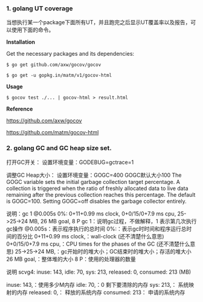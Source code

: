 ### 1. golang UT coverage
当想执行某一个package下面所有UT，并且跑完之后显示UT覆盖率以及报告，可以使用下面的命令。

**Installation**

Get the necessary packages and its dependencies:

`$ go get github.com/axw/gocov/gocov`

`$ go get -u gopkg.in/matm/v1/gocov-html`


**Usage**

`$ gocov test ./... | gocov-html > result.html`

**Reference**

https://github.com/axw/gocov

https://github.com/matm/gocov-html

### 2. golang GC and GC heap size set.
打开GC开关：
    设置环境变量：GODEBUG=gctrace=1
    
调整GC Heap大小：
    设置环境变量：GOGC=400
    GOGC默认大小100
    The GOGC variable sets the initial garbage collection target percentage. A collection is triggered when the ratio of freshly allocated data to live data remaining after the previous collection reaches this percentage. The default is GOGC=100. Setting GOGC=off disables the garbage collector entirely. 

说明：gc 1 @0.005s 0%: 0+11+0.99 ms clock, 0+0/15/0+7.9 ms cpu, 25->25->24 MB, 26 MB goal, 8 P
gc 1：说明gc过程，不做解释，1 表示第几次执行gc操作
@0.005s：表示程序执行的总时间
0%:：表示gc时时间和程序运行总时间的百分比
0+11+0.99 ms clock,：wall-clock (还不清楚什么意思)
0+0/15/0+7.9 ms cpu,：CPU times for the phases of the GC (还不清楚什么意思)
25->25->24 MB,：gc开始时的堆大小；GC结束时的堆大小；存活的堆大小
26 MB goal,：整体堆的大小
8 P：使用的处理器的数量

说明 scvg4: inuse: 143, idle: 70, sys: 213, released: 0, consumed: 213 (MB)

inuse: 143,：使用多少M内存
idle: 70,：0 剩下要清除的内存
sys: 213,： 系统映射的内存
released: 0,： 释放的系统内存
consumed: 213： 申请的系统内存

